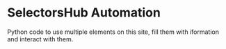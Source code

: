# SelectorsHub Automation

Python code to use multiple elements on this site, fill them with iformation and interact with them.
